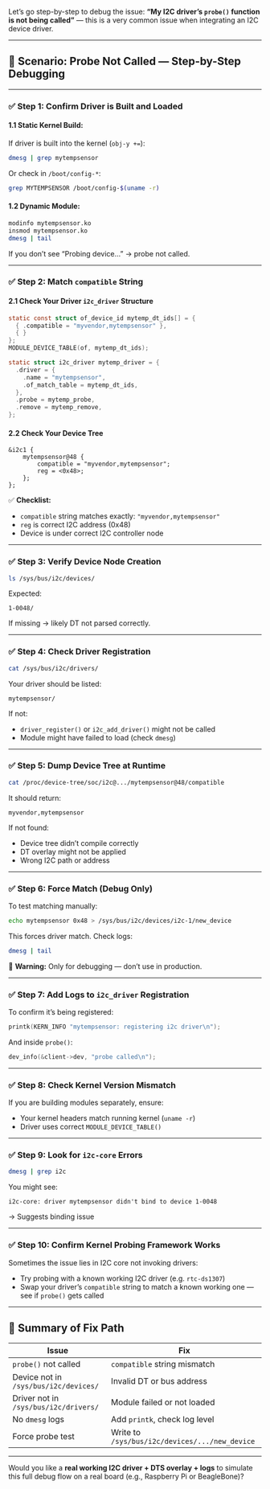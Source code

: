 Let’s go step-by-step to debug the issue: **“My I2C driver’s `probe()` function is not being called”** — this is a very common issue when integrating an I2C device driver.

---

## 🧩 Scenario: Probe Not Called — Step-by-Step Debugging

---

### ✅ **Step 1: Confirm Driver is Built and Loaded**

#### 1.1 Static Kernel Build:

If driver is built into the kernel (`obj-y +=`):

```bash
dmesg | grep mytempsensor
```

Or check in `/boot/config-*`:

```bash
grep MYTEMPSENSOR /boot/config-$(uname -r)
```

#### 1.2 Dynamic Module:

```bash
modinfo mytempsensor.ko
insmod mytempsensor.ko
dmesg | tail
```

If you don’t see “Probing device…” → probe not called.

---

### ✅ **Step 2: Match `compatible` String**

#### 2.1 Check Your Driver `i2c_driver` Structure

```c
static const struct of_device_id mytemp_dt_ids[] = {
  { .compatible = "myvendor,mytempsensor" },
  { }
};
MODULE_DEVICE_TABLE(of, mytemp_dt_ids);

static struct i2c_driver mytemp_driver = {
  .driver = {
    .name = "mytempsensor",
    .of_match_table = mytemp_dt_ids,
  },
  .probe = mytemp_probe,
  .remove = mytemp_remove,
};
```

#### 2.2 Check Your Device Tree

```dts
&i2c1 {
    mytempsensor@48 {
        compatible = "myvendor,mytempsensor";
        reg = <0x48>;
    };
};
```

✅ **Checklist:**

* `compatible` string matches exactly: `"myvendor,mytempsensor"`
* `reg` is correct I2C address (0x48)
* Device is under correct I2C controller node

---

### ✅ **Step 3: Verify Device Node Creation**

```bash
ls /sys/bus/i2c/devices/
```

Expected:

```
1-0048/
```

If missing → likely DT not parsed correctly.

---

### ✅ **Step 4: Check Driver Registration**

```bash
cat /sys/bus/i2c/drivers/
```

Your driver should be listed:

```
mytempsensor/
```

If not:

* `driver_register()` or `i2c_add_driver()` might not be called
* Module might have failed to load (check `dmesg`)

---

### ✅ **Step 5: Dump Device Tree at Runtime**

```bash
cat /proc/device-tree/soc/i2c@.../mytempsensor@48/compatible
```

It should return:

```
myvendor,mytempsensor
```

If not found:

* Device tree didn’t compile correctly
* DT overlay might not be applied
* Wrong I2C path or address

---

### ✅ **Step 6: Force Match (Debug Only)**

To test matching manually:

```bash
echo mytempsensor 0x48 > /sys/bus/i2c/devices/i2c-1/new_device
```

This forces driver match. Check logs:

```bash
dmesg | tail
```

🛑 **Warning:** Only for debugging — don’t use in production.

---

### ✅ **Step 7: Add Logs to `i2c_driver` Registration**

To confirm it’s being registered:

```c
printk(KERN_INFO "mytempsensor: registering i2c driver\n");
```

And inside `probe()`:

```c
dev_info(&client->dev, "probe called\n");
```

---

### ✅ **Step 8: Check Kernel Version Mismatch**

If you are building modules separately, ensure:

* Your kernel headers match running kernel (`uname -r`)
* Driver uses correct `MODULE_DEVICE_TABLE()`

---

### ✅ **Step 9: Look for `i2c-core` Errors**

```bash
dmesg | grep i2c
```

You might see:

```
i2c-core: driver mytempsensor didn't bind to device 1-0048
```

→ Suggests binding issue

---

### ✅ **Step 10: Confirm Kernel Probing Framework Works**

Sometimes the issue lies in I2C core not invoking drivers:

* Try probing with a known working I2C driver (e.g. `rtc-ds1307`)
* Swap your driver’s `compatible` string to match a known working one — see if `probe()` gets called

---

## 🧠 Summary of Fix Path

| Issue                                 | Fix                                            |
| ------------------------------------- | ---------------------------------------------- |
| `probe()` not called                  | `compatible` string mismatch                   |
| Device not in `/sys/bus/i2c/devices/` | Invalid DT or bus address                      |
| Driver not in `/sys/bus/i2c/drivers/` | Module failed or not loaded                    |
| No `dmesg` logs                       | Add `printk`, check log level                  |
| Force probe test                      | Write to `/sys/bus/i2c/devices/.../new_device` |

---

Would you like a **real working I2C driver + DTS overlay + logs** to simulate this full debug flow on a real board (e.g., Raspberry Pi or BeagleBone)?
